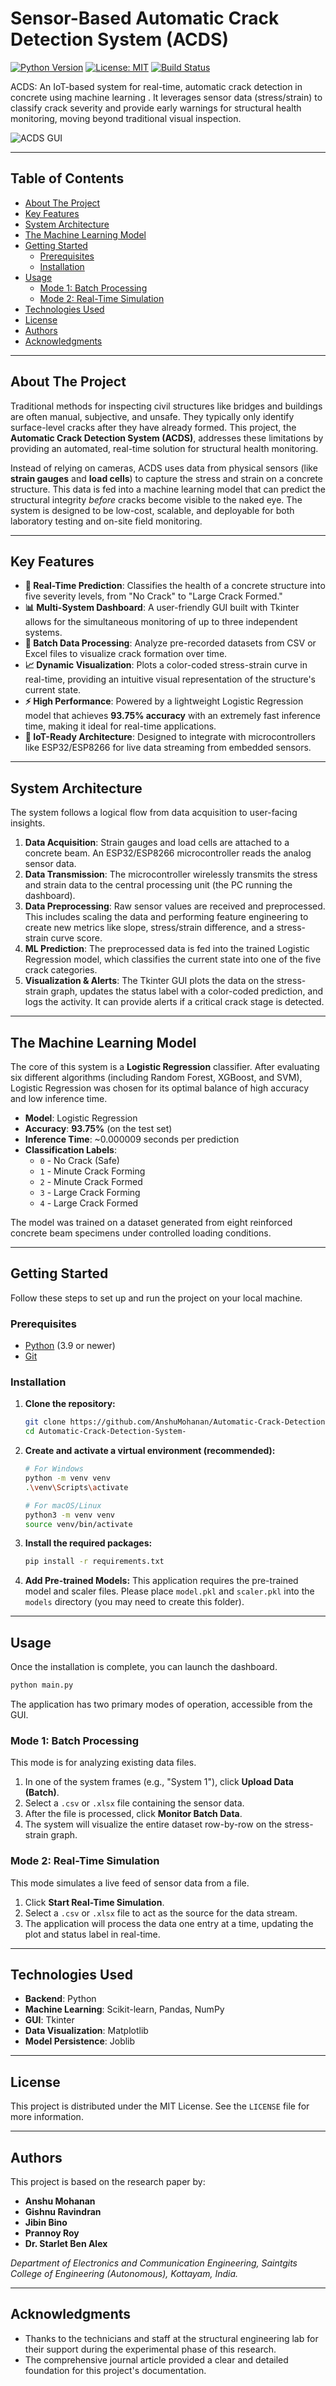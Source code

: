 # Sensor-Based Automatic Crack Detection System (ACDS)

[![Python Version](https://img.shields.io/badge/Python-3.9+-blue.svg)](https://www.python.org/downloads/)
[![License: MIT](https://img.shields.io/badge/License-MIT-yellow.svg)](https://opensource.org/licenses/MIT)
[![Build Status](https://img.shields.io/badge/build-passing-brightgreen.svg)](https://github.com/)

ACDS: An IoT-based system for real-time, automatic crack detection in concrete using machine learning . It leverages sensor data (stress/strain) to classify crack severity and provide early warnings for structural health monitoring, moving beyond traditional visual inspection.

![ACDS GUI](https://i.imgur.com/dashboard.png)

---

## Table of Contents

- [About The Project](#about-the-project)
- [Key Features](#key-features)
- [System Architecture](#system-architecture)
- [The Machine Learning Model](#the-machine-learning-model)
- [Getting Started](#getting-started)
  - [Prerequisites](#prerequisites)
  - [Installation](#installation)
- [Usage](#usage)
  - [Mode 1: Batch Processing](#mode-1-batch-processing)
  - [Mode 2: Real-Time Simulation](#mode-2-real-time-simulation)
- [Technologies Used](#technologies-used)
- [License](#license)
- [Authors](#authors)
- [Acknowledgments](#acknowledgments)

---

## About The Project

Traditional methods for inspecting civil structures like bridges and buildings are often manual, subjective, and unsafe. They typically only identify surface-level cracks after they have already formed. This project, the **Automatic Crack Detection System (ACDS)**, addresses these limitations by providing an automated, real-time solution for structural health monitoring.

Instead of relying on cameras, ACDS uses data from physical sensors (like **strain gauges** and **load cells**) to capture the stress and strain on a concrete structure. This data is fed into a machine learning model that can predict the structural integrity *before* cracks become visible to the naked eye. The system is designed to be low-cost, scalable, and deployable for both laboratory testing and on-site field monitoring.

---

## Key Features

- **🧠 Real-Time Prediction**: Classifies the health of a concrete structure into five severity levels, from "No Crack" to "Large Crack Formed."
- **📊 Multi-System Dashboard**: A user-friendly GUI built with Tkinter allows for the simultaneous monitoring of up to three independent systems.
- **📂 Batch Data Processing**: Analyze pre-recorded datasets from CSV or Excel files to visualize crack formation over time.
- **📈 Dynamic Visualization**: Plots a color-coded stress-strain curve in real-time, providing an intuitive visual representation of the structure's current state.
- **⚡ High Performance**: Powered by a lightweight Logistic Regression model that achieves **93.75% accuracy** with an extremely fast inference time, making it ideal for real-time applications.
- **🔌 IoT-Ready Architecture**: Designed to integrate with microcontrollers like ESP32/ESP8266 for live data streaming from embedded sensors.

---

## System Architecture

The system follows a logical flow from data acquisition to user-facing insights.

1.  **Data Acquisition**: Strain gauges and load cells are attached to a concrete beam. An ESP32/ESP8266 microcontroller reads the analog sensor data.
2.  **Data Transmission**: The microcontroller wirelessly transmits the stress and strain data to the central processing unit (the PC running the dashboard).
3.  **Data Preprocessing**: Raw sensor values are received and preprocessed. This includes scaling the data and performing feature engineering to create new metrics like slope, stress/strain difference, and a stress-strain curve score.
4.  **ML Prediction**: The preprocessed data is fed into the trained Logistic Regression model, which classifies the current state into one of the five crack categories.
5.  **Visualization & Alerts**: The Tkinter GUI plots the data on the stress-strain graph, updates the status label with a color-coded prediction, and logs the activity. It can provide alerts if a critical crack stage is detected.

---

## The Machine Learning Model

The core of this system is a **Logistic Regression** classifier. After evaluating six different algorithms (including Random Forest, XGBoost, and SVM), Logistic Regression was chosen for its optimal balance of high accuracy and low inference time.

- **Model**: Logistic Regression
- **Accuracy**: **93.75%** (on the test set)
- **Inference Time**: ~0.000009 seconds per prediction
- **Classification Labels**:
    - `0` - No Crack (Safe)
    - `1` - Minute Crack Forming
    - `2` - Minute Crack Formed
    - `3` - Large Crack Forming
    - `4` - Large Crack Formed

The model was trained on a dataset generated from eight reinforced concrete beam specimens under controlled loading conditions.

---

## Getting Started

Follow these steps to set up and run the project on your local machine.

### Prerequisites

- [Python](https://www.python.org/downloads/) (3.9 or newer)
- [Git](https://git-scm.com/downloads)

### Installation

1.  **Clone the repository:**
    ```sh
    git clone https://github.com/AnshuMohanan/Automatic-Crack-Detection-System-.git
    cd Automatic-Crack-Detection-System-
    ```

2.  **Create and activate a virtual environment (recommended):**
    ```sh
    # For Windows
    python -m venv venv
    .\venv\Scripts\activate

    # For macOS/Linux
    python3 -m venv venv
    source venv/bin/activate
    ```

3.  **Install the required packages:**
    ```sh
    pip install -r requirements.txt
    ```

4.  **Add Pre-trained Models:**
    This application requires the pre-trained model and scaler files. Please place `model.pkl` and `scaler.pkl` into the `models` directory (you may need to create this folder).

---

## Usage

Once the installation is complete, you can launch the dashboard.

```sh
python main.py
```

The application has two primary modes of operation, accessible from the GUI.

### Mode 1: Batch Processing

This mode is for analyzing existing data files.

1.  In one of the system frames (e.g., "System 1"), click **Upload Data (Batch)**.
2.  Select a `.csv` or `.xlsx` file containing the sensor data.
3.  After the file is processed, click **Monitor Batch Data**.
4.  The system will visualize the entire dataset row-by-row on the stress-strain graph.

### Mode 2: Real-Time Simulation

This mode simulates a live feed of sensor data from a file.

1.  Click **Start Real-Time Simulation**.
2.  Select a `.csv` or `.xlsx` file to act as the source for the data stream.
3.  The application will process the data one entry at a time, updating the plot and status label in real-time.

---

## Technologies Used

- **Backend**: Python
- **Machine Learning**: Scikit-learn, Pandas, NumPy
- **GUI**: Tkinter
- **Data Visualization**: Matplotlib
- **Model Persistence**: Joblib

---

## License

This project is distributed under the MIT License. See the `LICENSE` file for more information.

---

## Authors

This project is based on the research paper by:

- **Anshu Mohanan**
- **Gishnu Ravindran**
- **Jibin Bino**
- **Prannoy Roy**
- **Dr. Starlet Ben Alex**

*Department of Electronics and Communication Engineering, Saintgits College of Engineering (Autonomous), Kottayam, India.*

---

## Acknowledgments

- Thanks to the technicians and staff at the structural engineering lab for their support during the experimental phase of this research.
- The comprehensive journal article provided a clear and detailed foundation for this project's documentation.
